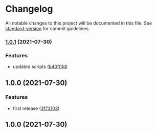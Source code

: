# Changelog

All notable changes to this project will be documented in this file. See [standard-version](https://github.com/conventional-changelog/standard-version) for commit guidelines.

### [1.0.1](https://github.com/TechIsFun/husky-standard-version-playground/compare/v1.0.0...v1.0.1) (2021-07-30)


### Features

* updated scripts ([b40f0fd](https://github.com/TechIsFun/husky-standard-version-playground/commits/b40f0fd0ab6fb6eb8077c73dac09cbaa56672fd0))

## 1.0.0 (2021-07-30)


### Features

* first release ([3f73103](https://github.com/TechIsFun/husky-standard-version-playground/commits/3f73103ebb768f671672c97ac14c918849a23ab9))

## 1.0.0 (2021-07-30)
